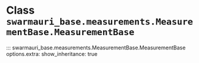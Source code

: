 # Class `swarmauri_base.measurements.MeasurementBase.MeasurementBase`

::: swarmauri_base.measurements.MeasurementBase.MeasurementBase
    options.extra:
      show_inheritance: true

